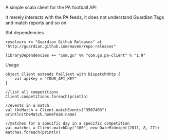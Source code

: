 A simple scala client for the PA football API

It merely interacts with the PA feeds, it does not understand Guardian Tags and match reports and so on

Sbt dependencies

    resolvers += "Guardian Github Releases" at "http://guardian.github.com/maven/repo-releases"

    libraryDependencies += "com.gu" %% "com.gu.pa-client" % "1.9"

Usage

    object Client extends PaClient with DispatchHttp {
        val apiKey = "YOUR_API_KEY"
    }

    //list all competitions
    Client.competitions.foreach(println)

    //events in a match
    val theMatch = Client.matchEvents("3507403")
    println(theMatch.homeTeam.name)

    //matches for a specific day in a specific competition
    val matches = Client.matchDay("100", new DateMidnight(2011, 8, 27))
    matches.foreach(println)
